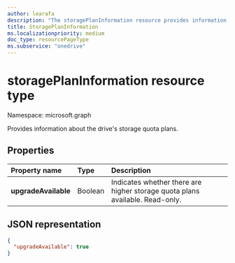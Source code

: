 ```yaml
---
author: learafa
description: "The storagePlanInformation resource provides information about the drive's storage quota plans."
title: StoragePlanInformation
ms.localizationpriority: medium
doc_type: resourcePageType
ms.subservice: "onedrive"
---
```

# storagePlanInformation resource type

Namespace: microsoft.graph

Provides information about the drive's storage quota plans.

## Properties

| Property name     | Type      | Description                                                             |
|:------------------|:----------|:----------------------------------------------------------------------- |
| **upgradeAvailable**  | Boolean   | Indicates whether there are higher storage quota plans available. Read-only. |

## JSON representation

<!-- {
  "blockType": "resource",
  "optionalProperties": [ ],
   "@odata.type": "microsoft.graph.storagePlanInformation",
} -->

```json
{
  "upgradeAvailable": true
}

```

<!--
{
  "type": "#page.annotation",
  "description": "storagePlanInformation resource contains information about storage quota plans that make up the drive's storage space quota.",
  "keywords": "quota,plans,upgradeAvailable",
  "section": "documentation",
  "tocPath": "Resources/StoragePlanInformation",
  "suppressions": []
}
-->


